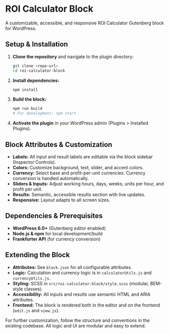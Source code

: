 # ROI Calculator Block

A customizable, accessible, and responsive ROI Calculator Gutenberg block for WordPress.

## Setup & Installation

1. **Clone the repository** and navigate to the plugin directory:
   ```sh
   git clone <repo-url>
   cd roi-calculator-block
   ```
2. **Install dependencies:**
   ```sh
   npm install
   ```
3. **Build the block:**
   ```sh
   npm run build
   # For development: npm start
   ```
4. **Activate the plugin** in your WordPress admin (Plugins > Installed Plugins).

## Block Attributes & Customization

- **Labels:** All input and result labels are editable via the block sidebar (Inspector Controls).
- **Colors:** Customize background, text, slider, and accent colors.
- **Currency:** Select base and profit-per-unit currencies. Currency conversion is handled automatically.
- **Sliders & Inputs:** Adjust working hours, days, weeks, units per hour, and profit per unit.
- **Results:** Semantic, accessible results section with live updates.
- **Responsive:** Layout adapts to all screen sizes.

## Dependencies & Prerequisites

- **WordPress 6.0+** (Gutenberg editor enabled)
- **Node.js & npm** for local development/build
- **Frankfurter API** (for currency conversion)

## Extending the Block

- **Attributes:** See `block.json` for all configurable attributes.
- **Logic:** Calculation and currency logic is in `calculatorUtils.js` and `currencyUtils.js`.
- **Styling:** SCSS in `src/roi-calculator-block/style.scss` (modular, BEM-style classes).
- **Accessibility:** All inputs and results use semantic HTML and ARIA attributes.
- **Frontend:** The block is rendered both in the editor and on the frontend (`edit.js` and `view.js`).

For further customization, follow the structure and conventions in the existing codebase. All logic and UI are modular and easy to extend.
